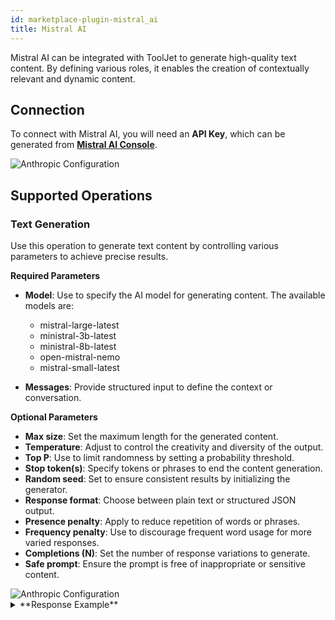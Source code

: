 ```yaml
---
id: marketplace-plugin-mistral_ai
title: Mistral AI
---
```


Mistral AI can be integrated with ToolJet to generate high-quality text content. By defining various roles, it enables the creation of contextually relevant and dynamic content.

## Connection

To connect with Mistral AI, you will need an **API Key**, which can be generated from **[Mistral AI Console](https://console.mistral.ai/api-keys/)**.

<img className="screenshot-full" src="/img/marketplace/plugins/mistral/config.png" alt="Anthropic Configuration" />

## Supported Operations

### Text Generation

Use this operation to generate text content by controlling various parameters to achieve precise results.

**Required Parameters**

- **Model**: Use to specify the AI model for generating content. The available models are:

    - mistral-large-latest
    - ministral-3b-latest
    - ministral-8b-latest
    - open-mistral-nemo
    - mistral-small-latest

- **Messages**: Provide structured input to define the context or conversation.

**Optional Parameters**

- **Max size**: Set the maximum length for the generated content.
- **Temperature**: Adjust to control the creativity and diversity of the output.
- **Top P**: Use to limit randomness by setting a probability threshold.
- **Stop token(s)**: Specify tokens or phrases to end the content generation.
- **Random seed**: Set to ensure consistent results by initializing the generator.
- **Response format**: Choose between plain text or structured JSON output.
- **Presence penalty**: Apply to reduce repetition of words or phrases.
- **Frequency penalty**: Use to discourage frequent word usage for more varied responses.
- **Completions (N)**: Set the number of response variations to generate.
- **Safe prompt**: Ensure the prompt is free of inappropriate or sensitive content.

<img className="screenshot-full" src="/img/marketplace/plugins/mistral/query.png" alt="Anthropic Configuration" />

<details>
<summary>**Response Example**</summary>

"ToolJet is often considered one of the best low-code platforms for several reasons. Here are some key features and advantages that set it apart:

1. **Open-Source**: ToolJet is open-source, which means it's free to use, and you can customize it to fit your specific needs. It also has an active community of contributors, ensuring continuous improvement and innovation.

2. **Easy to Use**: ToolJet provides a drag-and-drop interface for building internal tools, making it accessible for both technical and non-technical users. This lowers the barrier to entry and enables a wider range of people to create and manage tools.

3. **Integration Capabilities**: ToolJet allows you to connect to various data sources and APIs, making it easy to integrate with other tools and services in your tech stack. This includes databases like PostgreSQL, MongoDB, and MySQL, as well as external APIs.

4. **Flexibility and Extensibility**: Despite being a low-code platform, ToolJet offers the flexibility to write custom code when needed. This means you can extend its capabilities and build more complex tools if required.

5. **Pre-built Widgets**: ToolJet comes with a library of pre-built widgets, which are reusable UI components. These widgets can help you build tools faster and with less effort.

6. **Real-time Collaboration**: ToolJet supports real-time collaboration, allowing multiple users to work on the same tool simultaneously. This is particularly useful for teams working remotely.

7. **Security and Permissions**: ToolJet provides fine-grained access control, ensuring that your tools and data are secure. You can set permissions at the tool, page, and even individual widget levels.

8. **Self-Hosted**: ToolJet can be self-hosted, giving you full control over your data and tools. This is particularly important for businesses with strict data privacy and security requirements.

9. **Active Community and Support**: ToolJet has an active community of users and developers. This means you can get help and support when you need it, and you can contribute to the platform's development if you wish.

10. **Cost-Effective**: As an open-source platform, ToolJet can be a cost-effective solution for businesses looking to build internal tools without breaking the bank.

These features make ToolJet a strong contender in the low-code platform space, particularly for businesses looking for an open-source, flexible, and user-friendly solution. However, the "best" platform ultimately depends on your specific needs and context."

</details>
